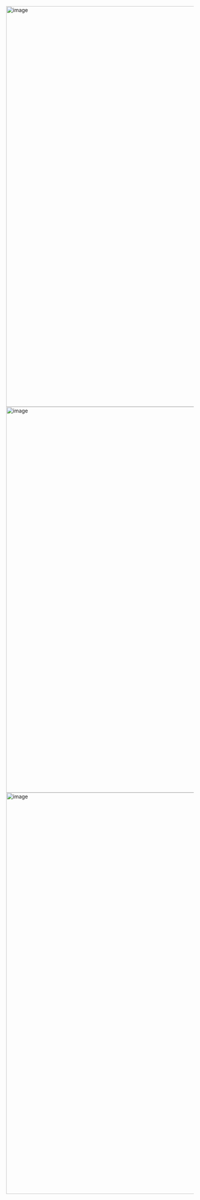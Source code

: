 <img width="1918" height="1077" alt="image" src="https://github.com/user-attachments/assets/1f4e79a3-e182-44b4-b463-7dead5ea78ce" />
<img width="1624" height="1037" alt="image" src="https://github.com/user-attachments/assets/649a55ae-c941-4481-9576-175c62cd209f" />
<img width="1919" height="1079" alt="image" src="https://github.com/user-attachments/assets/ccc726b9-1b83-4d9a-be90-23c838070952" />

